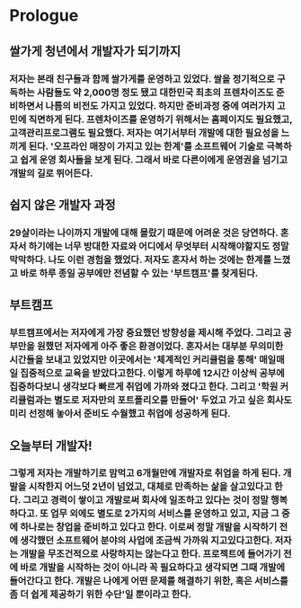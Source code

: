 # Prologue

## 쌀가게 청년에서 개발자가 되기까지

### 저자는 본래 친구들과 함께 쌀가게를 운영하고 있었다. 쌀을 정기적으로 구독하는 사람들도 약 2,000명 정도 됐고 대한민국 최초의 프렌차이즈도 준비하면서 나름의 비전도 가지고 있었다. 하지만 준비과정 중에 여러가지 고민에 직면하게 된다. 프렌차이즈를 운영하기 위해서는 홈페이지도 필요했고, 고객관리프로그램도 필요했다. 저자는 여기서부터 개발에 대한 필요성을 느끼게 된다. '오프라인 매장이 가지고 있는 한계'를 소프트웨어 기술로 극복하고 쉽게 운영 회사들을 보게 된다. 그래서 바로 다른이에게 운영권을 넘기고 개발의 길로 뛰어든다.

## 쉽지 않은 개발자 과정

### 29살이라는 나이까지 개발에 대해 몰랐기 때문에 어려운 것은 당연하다. 혼자서 하기에는 너무 방대한 자료와 어디에서 무엇부터 시작해야할지도 정말 막막하다. 나도 이런 경험을 했었다. 저자도 혼자서 하는 것에는 한계를 느꼈고 바로 하루 종일 공부에만 전념할 수 있는 '부트캠프'를 찾게된다.

## 부트캠프

### 부트캠프에서는 저자에게 가장 중요했던 방향성을 제시해 주었다. 그리고 공부만을 원했던 저자에게 아주 좋은 환경이었다. 혼자서는 대부분 무의미한 시간들을 보내고 있었지만 이곳에서는 '체계적인 커리큘럼을 통해' 매일매일 집중적으로 교육을 받았다고한다. 이렇게 하루에 12시간 이상씩 공부에 집중하다보니 생각보다 빠르게 취업에 가까와 졌다고 한다. 그리고 '학원 커리큘럼과는 별도로 저자만의 포트폴리오를 만들어' 두었고 가고 싶은 회사도 미리 선정해 놓아서 준비도 수월했고 취업에 성공하게 된다.

## 오늘부터 개발자!

### 그렇게 저자는 개발하기로 맘먹고 6개월만에 개발자로 취업을 하게 된다. 개발을 시작한지 어느덧 2년이 넘었고, 대체로 만족하는 삶을 살고있다고 한다. 그리고 경력이 쌓이고 개발로써 회사에 일조하고 있다는 것이 정말 행복하다고. 또 업무 외에도 별도로 2가지의 서비스를 운영하고 있고, 지금 그 중에 하나로는 창업을 준비하고 있다고 한다. 이로써 정말 개발을 시작하기 전에 생각했던 소프트웨어 분야의 사업에 조금씩 가까워 지고있다고한다. 저자는 개발을 무조건적으로 사랑하지는 않는다고 한다. 프로젝트에 들어가기 전에 바로 개발을 시작하는 것이 아니라 꼭 필요하다고 생각되면 그때 개발에 들어간다고 한다. 개발은 나에게 어떤 문제를 해결하기 위한, 혹은 서비스를 좀 더 쉽게 제공하기 위한 수단'일 뿐이라고 한다.
